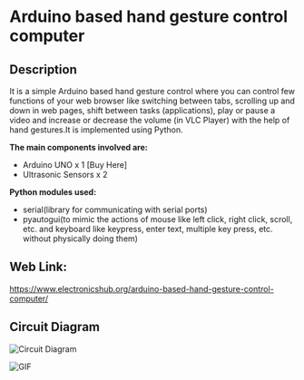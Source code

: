 # Arduino based hand gesture control computer
## Description
It is a simple Arduino based hand gesture control where you can control few functions of your web browser like switching between tabs, scrolling up and down in web pages, shift between tasks (applications), play or pause a video and increase or decrease the volume (in VLC Player) with the help of hand gestures.It is implemented using Python.


__The main components involved are:__
- Arduino UNO x 1  [Buy Here]
- Ultrasonic Sensors x 2 


__Python modules used:__
- serial(library for communicating with serial ports)
- pyautogui(to mimic the actions of mouse like left click, right click, scroll, etc. and keyboard like keypress, enter text, multiple key press, etc. without physically doing them)


## Web Link:
https://www.electronicshub.org/arduino-based-hand-gesture-control-computer/

## Circuit Diagram
![Circuit Diagram](https://www.electronicshub.org/wp-content/uploads/2017/11/Arduino-based-Hand-Gesture-Control-Image-1.jpg)



![GIF](https://media.giphy.com/media/lQIa0kOFPjCTN9DxcO/giphy.gif)
